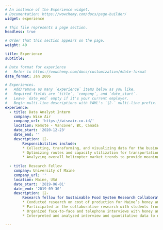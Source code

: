 ```yaml
---
# An instance of the Experience widget.
# Documentation: https://wowchemy.com/docs/page-builder/
widget: experience

# This file represents a page section.
headless: true

# Order that this section appears on the page.
weight: 40

title: Experience
subtitle:

# Date format for experience
#   Refer to https://wowchemy.com/docs/customization/#date-format
date_format: Jan 2006

# Experiences.
#   Add/remove as many `experience` items below as you like.
#   Required fields are `title`, `company`, and `date_start`.
#   Leave `date_end` empty if it's your current employer.
#   Begin multi-line descriptions with YAML's `|2-` multi-line prefix.
experience:
  - title: Data Analyst Intern
    company: Wise Air
    company_url: 'https://wiseair.co.id/'
    location: Remote - Vancover, BC, Canada
    date_start: '2020-12-23'
    date_end: ''
    description: |2-
        Responsibilities include:
        * Collecting, transforming, and visualizing data for the business development team
		* Optimizing routes and capacity utilization for transportation and logistics services
		* Analyzing overall helicopter market trends to provide meaningful insights
        
  - title: Research Fellow
    company: University of Maine
    company_url: ''
    location: Maine, USA
    date_start: '2019-06-01'
    date_end: '2019-09-30'
    description: |2-
        Research fellow for Sustainable Food System Research Collaborative. Responsibilities include:
        * Conducted research on cost of production for Maine’s honey and maple syrup industry for prospective and new producers
        * Participated in the collaborative research with students from University of Maine and College of the Atlantic
        * Organized face-to-face and telephone interviews with honey and maple syrup producers
        * Interpreted and analyzed interview and quantitative data to describe results

---
```

